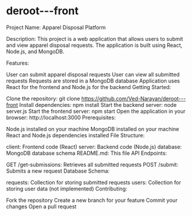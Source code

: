 # deroot---front
Project Name: Apparel Disposal Platform

Description: This project is a web application that allows users to submit and view apparel disposal requests. The application is built using React, Node.js, and MongoDB.

Features:

User can submit apparel disposal requests
User can view all submitted requests
Requests are stored in a MongoDB database
Application uses React for the frontend and Node.js for the backend
Getting Started:

Clone the repository: git clone https://github.com/Ved-Narayan/deroot---front
Install dependencies: npm install
Start the backend server: node server.js
Start the frontend server: npm start
Open the application in your browser: http://localhost:3000
Prerequisites:

Node.js installed on your machine
MongoDB installed on your machine
React and Node.js dependencies installed
File Structure:

client: Frontend code (React)
server: Backend code (Node.js)
database: MongoDB database schema
README.md: This file
API Endpoints:

GET /get-submissions: Retrieves all submitted requests
POST /submit: Submits a new request
Database Schema:

requests: Collection for storing submitted requests
users: Collection for storing user data (not implemented)
Contributing:

Fork the repository
Create a new branch for your feature
Commit your changes
Open a pull request
